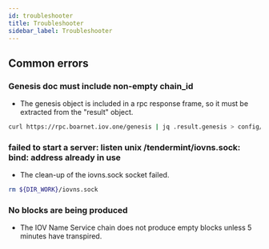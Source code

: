 ```yaml
---
id: troubleshooter
title: Troubleshooter
sidebar_label: Troubleshooter
---
```


## Common errors

### Genesis doc must include non-empty chain_id

- The genesis object is included in a rpc response frame, so it must be extracted from the "result" object.

```sh
curl https://rpc.boarnet.iov.one/genesis | jq .result.genesis > config/genesis.json
```

### failed to start a server: listen unix /tendermint/iovns.sock: bind: address already in use

- The clean-up of the iovns.sock socket failed.

```sh
rm ${DIR_WORK}/iovns.sock
```

### No blocks are being produced

- The IOV Name Service chain does not produce empty blocks unless 5 minutes have transpired.
